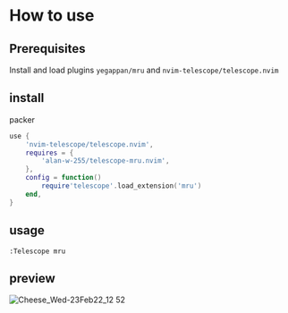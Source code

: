 # How to use

## Prerequisites

Install and load plugins `yegappan/mru` and `nvim-telescope/telescope.nvim`

## install

packer
```lua
use {
    'nvim-telescope/telescope.nvim',
    requires = {
        'alan-w-255/telescope-mru.nvim',
    },
    config = function()
        require'telescope'.load_extension('mru')
    end,
}
```

## usage

`:Telescope mru`

## preview
![Cheese_Wed-23Feb22_12 52](https://user-images.githubusercontent.com/15076589/155263653-39021c59-0cfb-49a3-8305-fd31a536a1d0.png)
